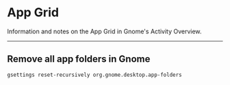 # App Grid

Information and notes on the App Grid in Gnome's Activity Overview.

---

## Remove all app folders in Gnome

```bash
gsettings reset-recursively org.gnome.desktop.app-folders
```